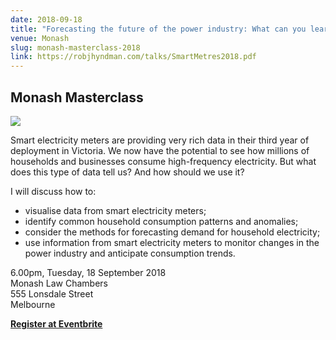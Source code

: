 ```yaml
---
date: 2018-09-18
title: "Forecasting the future of the power industry: What can you learn from smart meter data?"
venue: Monash
slug: monash-masterclass-2018
link: https://robjhyndman.com/talks/SmartMetres2018.pdf
---
```


## Monash Masterclass

![](https://img.evbuc.com/https%3A%2F%2Fcdn.evbuc.com%2Fimages%2F45424329%2F208794207656%2F1%2Foriginal.jpg?w=800&auto=compress&rect=0%2C52%2C2346%2C1173&s=cab3adc4fdc12d60f5b3cf647c08e84c)

Smart electricity meters are providing very rich data in their third year of deployment in Victoria. We now have the potential to see how millions of households and businesses consume high-frequency electricity. But what does this type of data tell us? And how should we use it?

I will discuss how to:

  - visualise data from smart electricity meters;
  - identify common household consumption patterns and anomalies;
  - consider the methods for forecasting demand for household electricity;
  - use information from smart electricity meters to monitor changes in the power industry and anticipate consumption trends.

6.00pm, Tuesday, 18 September 2018<br>
Monash Law Chambers<br>
555 Lonsdale Street<br>
Melbourne<br>

[**Register at Eventbrite**](https://www.eventbrite.com.au/e/monash-masterclass-forecasting-the-future-of-the-power-industrywhat-can-you-learn-from-smart-meter-registration-46394364794)
